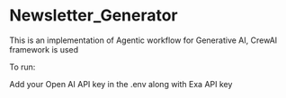 # Newsletter_Generator
This is an implementation of Agentic workflow for Generative AI, CrewAI framework is used 

To run:

Add your Open AI API key in the .env along with Exa API key
